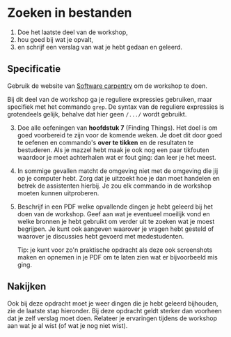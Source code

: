 # Zoeken in bestanden

1. Doe het laatste deel van de workshop,
2. hou goed bij wat je opvalt,
3. en schrijf een verslag van wat je hebt gedaan en geleerd.

## Specificatie

Gebruik de website van [Software carpentry](https://swcarpentry.github.io/shell-novice/) om de workshop te doen.

Bij dit deel van de workshop ga je reguliere expressies gebruiken, maar specifiek met het commando `grep`. De syntax van de reguliere expressies is grotendeels gelijk, behalve dat hier geen `/.../` wordt gebruikt.

3.  Doe alle oefeningen van **hoofdstuk 7** (Finding Things). Het doel is om goed voorbereid te zijn voor de komende weken. Je doet dit door goed te oefenen en commando's **over te tikken** en de resultaten te bestuderen. Als je mazzel hebt maak je ook nog een paar tikfouten waardoor je moet achterhalen wat er fout ging: dan leer je het meest.

4.  In sommige gevallen matcht de omgeving niet met de omgeving die jij op je computer hebt. Zorg dat je uitzoekt hoe je dan moet handelen en betrek de assistenten hierbij. Je zou elk commando in de workshop moeten kunnen uitproberen.

5.  Beschrijf in een PDF welke opvallende dingen je hebt geleerd bij het doen van de workshop. Geef aan wat je eventueel moeilijk vond en welke bronnen je hebt gebruikt om verder uit te zoeken wat je moest begrijpen. Je kunt ook aangeven waarover je vragen hebt gesteld of waarover je discussies hebt gevoerd met medestudenten.

    Tip: je kunt voor zo'n praktische opdracht als deze ook screenshots maken en opnemen in je PDF om te laten zien wat er bijvoorbeeld mis ging.

## Nakijken

Ook bij deze opdracht moet je weer dingen die je hebt geleerd bijhouden, zie de laatste stap hieronder. Bij deze opdracht geldt sterker dan voorheen dat je zelf verslag moet doen. Relateer je ervaringen tijdens de workshop aan wat je al wist (of wat je nog niet wist).
